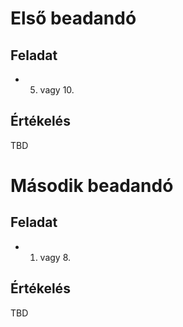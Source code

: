 # Első beadandó

## Feladat
* 5. vagy 10.

## Értékelés
TBD

# Második beadandó

## Feladat
* 1. vagy 8.

## Értékelés
TBD

